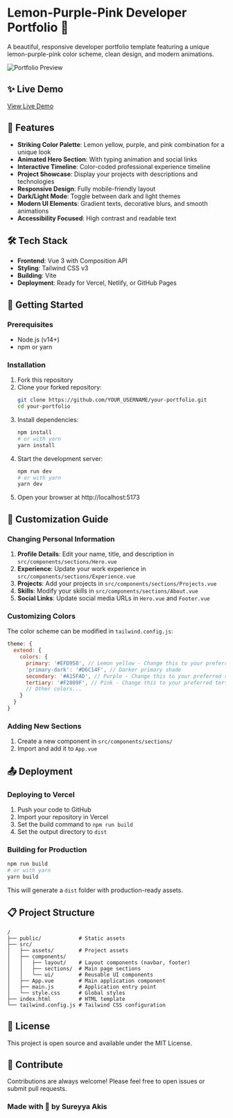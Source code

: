 # Lemon-Purple-Pink Developer Portfolio 🚀

A beautiful, responsive developer portfolio template featuring a unique lemon-purple-pink color scheme, clean design, and modern animations.

![Portfolio Preview](public/portfolio-preview.png)

## ✨ Live Demo

[View Live Demo](https://sureyya-portfolio.vercel.app)

## 📌 Features

- **Striking Color Palette**: Lemon yellow, purple, and pink combination for a unique look
- **Animated Hero Section**: With typing animation and social links
- **Interactive Timeline**: Color-coded professional experience timeline
- **Project Showcase**: Display your projects with descriptions and technologies
- **Responsive Design**: Fully mobile-friendly layout
- **Dark/Light Mode**: Toggle between dark and light themes
- **Modern UI Elements**: Gradient texts, decorative blurs, and smooth animations
- **Accessibility Focused**: High contrast and readable text

## 🛠 Tech Stack

- **Frontend**: Vue 3 with Composition API
- **Styling**: Tailwind CSS v3
- **Building**: Vite
- **Deployment**: Ready for Vercel, Netlify, or GitHub Pages

## 🚀 Getting Started

### Prerequisites

- Node.js (v14+)
- npm or yarn

### Installation

1. Fork this repository
2. Clone your forked repository:
   ```bash
   git clone https://github.com/YOUR_USERNAME/your-portfolio.git
   cd your-portfolio
   ```
3. Install dependencies:
   ```bash
   npm install
   # or with yarn
   yarn install
   ```
4. Start the development server:
   ```bash
   npm run dev
   # or with yarn
   yarn dev
   ```
5. Open your browser at http://localhost:5173

## 🎨 Customization Guide

### Changing Personal Information

1. **Profile Details**: Edit your name, title, and description in `src/components/sections/Hero.vue`
2. **Experience**: Update your work experience in `src/components/sections/Experience.vue`
3. **Projects**: Add your projects in `src/components/sections/Projects.vue`
4. **Skills**: Modify your skills in `src/components/sections/About.vue`
5. **Social Links**: Update social media URLs in `Hero.vue` and `Footer.vue`

### Customizing Colors

The color scheme can be modified in `tailwind.config.js`:

```javascript
theme: {
  extend: {
    colors: {
      primary: '#EFD958', // Lemon yellow - Change this to your preferred primary color
      'primary-dark': '#D6C14F', // Darker primary shade
      secondary: '#A15FAD', // Purple - Change this to your preferred secondary color
      tertiary: '#F2809F', // Pink - Change this to your preferred tertiary color
      // Other colors...
    }
  }
}
```

### Adding New Sections

1. Create a new component in `src/components/sections/`
2. Import and add it to `App.vue`

## 📤 Deployment

### Deploying to Vercel

1. Push your code to GitHub
2. Import your repository in Vercel
3. Set the build command to `npm run build`
4. Set the output directory to `dist`

### Building for Production

```bash
npm run build
# or with yarn
yarn build
```

This will generate a `dist` folder with production-ready assets.

## 📋 Project Structure

```
/
├── public/            # Static assets
├── src/
│   ├── assets/        # Project assets
│   ├── components/    
│   │   ├── layout/    # Layout components (navbar, footer)
│   │   ├── sections/  # Main page sections
│   │   └── ui/        # Reusable UI components
│   ├── App.vue        # Main application component
│   ├── main.js        # Application entry point
│   └── style.css      # Global styles
├── index.html         # HTML template
└── tailwind.config.js # Tailwind CSS configuration
```

## 📝 License

This project is open source and available under the MIT License.

## 🧡 Contribute

Contributions are always welcome! Please feel free to open issues or submit pull requests.


### Made with 💖 by Sureyya Akis
